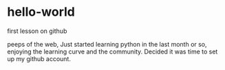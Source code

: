 # hello-world
first lesson on github

peeps of the web,
Just started learning python in the last month or so,
enjoying the learning curve and the community. 
Decided it was time to set up my github account.
